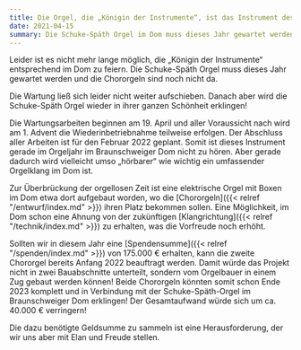 ```yaml
---
title: Die Orgel, die „Königin der Instrumente“, ist das Instrument des Jahres 2021
date: 2021-04-15
summary: Die Schuke-Späth Orgel im Dom muss dieses Jahr gewartet werden.
---
```


Leider ist es nicht mehr lange möglich, die „Königin der Instrumente“ entsprechend im Dom zu feiern. Die Schuke-Späth Orgel muss dieses Jahr gewartet werden und die Chororgeln sind noch nicht da.

Die Wartung ließ sich leider nicht weiter aufschieben. Danach aber wird die Schuke-Späth Orgel wieder in ihrer ganzen Schönheit erklingen!

Die Wartungsarbeiten beginnen am 19. April und aller Voraussicht nach wird am 1. Advent die Wiederinbetriebnahme teilweise erfolgen. Der Abschluss aller Arbeiten ist für den Februar 2022 geplant. Somit ist dieses Instrument gerade im Orgeljahr im Braunschweiger Dom nicht zu hören. Aber gerade dadurch wird vielleicht umso „hörbarer“ wie wichtig ein umfassender Orgelklang im Dom ist.

Zur Überbrückung der orgellosen Zeit ist eine elektrische Orgel mit Boxen im Dom etwa dort aufgebaut worden, wo die [Chororgeln]({{< relref "/entwurf/index.md" >}}) ihren Platz bekommen sollen. Eine Möglichkeit, im Dom schon eine Ahnung von der zukünftigen [Klangrichtung]({{< relref "/technik/index.md" >}}) zu erhalten, was die Vorfreude noch erhöht.

Sollten wir in diesem Jahr eine [Spendensumme]({{< relref "/spenden/index.md" >}}) von 175.000 € erhalten, kann die zweite Chororgel bereits Anfang 2022 beauftragt werden. Damit würde das Projekt nicht in zwei Bauabschnitte unterteilt, sondern vom Orgelbauer in einem Zug gebaut werden können! Beide Chororgeln könnten somit schon Ende 2023 komplett und in Verbindung mit der Schuke-Späth-Orgel im Braunschweiger Dom erklingen! Der Gesamtaufwand würde sich um ca. 40.000 € verringern!

Die dazu benötigte Geldsumme zu sammeln ist eine Herausforderung, der wir uns aber mit Elan und Freude stellen. 